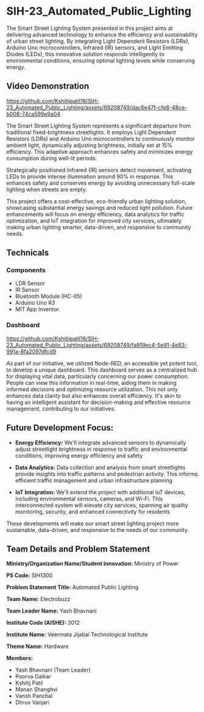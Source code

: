 # SIH-23_Automated_Public_Lighting
The Smart Street Lighting System presented in this project aims at delivering  advanced technology to enhance the efficiency and sustainability of urban street lighting. By integrating Light Dependent Resistors (LDRs), Arduino Uno microcontrollers, Infrared (IR) sensors, and Light Emitting Diodes (LEDs), this innovative solution responds intelligently to environmental conditions, ensuring optimal lighting levels while conserving energy.


## Video Demonstration
https://github.com/Kshitijpatil16/SIH-23_Automated_Public_Lighting/assets/69208749/dac6e47f-cfe8-48ce-b008-74ca599e9a04

The Smart Street Lighting System represents a significant departure from traditional fixed-brightness streetlights. It employs Light Dependent Resistors (LDRs) and Arduino Uno microcontrollers to continuously monitor ambient light, dynamically adjusting brightness, initially set at 15% efficiency. This adaptive approach enhances safety and minimizes energy consumption during well-lit periods.

Strategically positioned Infrared (IR) sensors detect movement, activating LEDs to provide intense illumination around 90% in response. This enhances safety and conserves energy by avoiding unnecessary full-scale lighting when streets are empty.

This project offers a cost-effective, eco-friendly urban lighting solution, showcasing substantial energy savings and reduced light pollution. Future enhancements will focus on energy efficiency, data analytics for traffic optimization, and IoT integration for improved city services, ultimately making urban lighting smarter, data-driven, and responsive to community needs.

## Technicals

### Components
* LDR Sensor
* IR Sensor
* Bluetooth Module (HC-05)
* Arduino Uno R3
* MIT App Inventor.​

### Dashboard

https://github.com/Kshitijpatil16/SIH-23_Automated_Public_Lighting/assets/69208749/fa919ec4-5e91-4e83-991a-8fa2097dfcd9

As part of our initiative, we utilized Node-RED, an accessible yet potent tool, to develop a unique dashboard. This dashboard serves as a centralized hub for displaying vital data, particularly concerning our power consumption. People can view this information in real-time, aiding them in making informed decisions and optimizing resource utilization. This not only enhances data clarity but also enhances overall efficiency. It's akin to having an intelligent assistant for decision-making and effective resource management, contributing to our initiatives.


## Future Development Focus:

* **Energy Efficiency:** We'll integrate advanced sensors to dynamically adjust streetlight brightness in response to traffic and environmental conditions, improving energy efficiency and safety

* **Data Analytics:** Data collection and analysis from smart streetlights provide insights into traffic patterns and pedestrian activity. This informs efficient traffic management and urban infrastructure planning

* **IoT Integration:** We'll extend the project with additional IoT devices, including environmental sensors, cameras, and Wi-Fi. This interconnected system will elevate city services, spanning air quality monitoring, security, and enhanced connectivity for residents

These developments will make our smart street lighting project more sustainable, data-driven, and responsive to the needs of our community.

## Team Details and Problem Statement
**Ministry/Organization Name/Student Innovation:** Ministry of Power​

**PS Code:** SIH1300​​

**Problem Statement Title:** Automated Public Lighting​

**Team Name:** Electrobuzz​

**Team Leader Name:** Yash Bhavnani​

**Institute Code (AISHE):** 3012​

**Institute Name:** Veermata Jijabai Technological Institute​

**Theme Name:** Hardware

**Members:**
  * Yash Bhavnani (Team Leader)
  * Poorva Gaikar
  * Kshitij Patil
  * Manan Shanghvi
  * Vansh Panchal
  * Dhruv Vanjari
